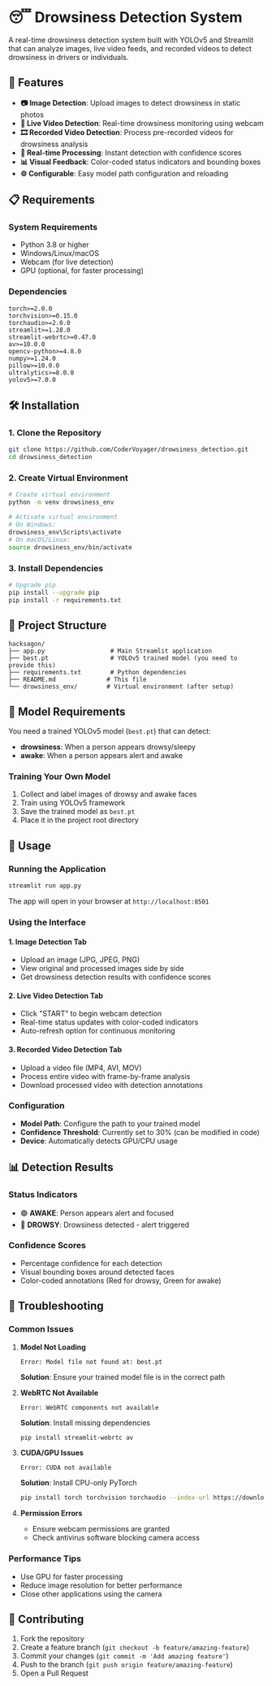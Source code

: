 # 😴 Drowsiness Detection System

A real-time drowsiness detection system built with YOLOv5 and Streamlit that can analyze images, live video feeds, and recorded videos to detect drowsiness in drivers or individuals.

## 🚀 Features

- **📷 Image Detection**: Upload images to detect drowsiness in static photos
- **🎥 Live Video Detection**: Real-time drowsiness monitoring using webcam
- **🎞️ Recorded Video Detection**: Process pre-recorded videos for drowsiness analysis
- **🔄 Real-time Processing**: Instant detection with confidence scores
- **📊 Visual Feedback**: Color-coded status indicators and bounding boxes
- **⚙️ Configurable**: Easy model path configuration and reloading

## 📋 Requirements

### System Requirements
- Python 3.8 or higher
- Windows/Linux/macOS
- Webcam (for live detection)
- GPU (optional, for faster processing)

### Dependencies
```
torch>=2.0.0
torchvision>=0.15.0
torchaudio>=2.0.0
streamlit>=1.28.0
streamlit-webrtc>=0.47.0
av>=10.0.0
opencv-python>=4.8.0
numpy>=1.24.0
pillow>=10.0.0
ultralytics>=8.0.0
yolov5>=7.0.0
```

## 🛠️ Installation

### 1. Clone the Repository
```bash
git clone https://github.com/CoderVoyager/drowsiness_detection.git
cd drowsiness_detection
```

### 2. Create Virtual Environment
```bash
# Create virtual environment
python -m venv drowsiness_env

# Activate virtual environment
# On Windows:
drowsiness_env\Scripts\activate
# On macOS/Linux:
source drowsiness_env/bin/activate
```

### 3. Install Dependencies
```bash
# Upgrade pip
pip install --upgrade pip
pip install -r requirements.txt

```
## 📁 Project Structure

```
hacksagon/
├── app.py                  # Main Streamlit application
├── best.pt                 # YOLOv5 trained model (you need to provide this)
├── requirements.txt        # Python dependencies
├── README.md              # This file
└── drowsiness_env/        # Virtual environment (after setup)
```

## 🎯 Model Requirements

You need a trained YOLOv5 model (`best.pt`) that can detect:
- **drowsiness**: When a person appears drowsy/sleepy
- **awake**: When a person appears alert and awake

### Training Your Own Model
1. Collect and label images of drowsy and awake faces
2. Train using YOLOv5 framework
3. Save the trained model as `best.pt`
4. Place it in the project root directory

## 🚀 Usage

### Running the Application
```bash
streamlit run app.py
```

The app will open in your browser at `http://localhost:8501`

### Using the Interface

#### 1. **Image Detection Tab**
- Upload an image (JPG, JPEG, PNG)
- View original and processed images side by side
- Get drowsiness detection results with confidence scores

#### 2. **Live Video Detection Tab**
- Click "START" to begin webcam detection
- Real-time status updates with color-coded indicators
- Auto-refresh option for continuous monitoring

#### 3. **Recorded Video Detection Tab**
- Upload a video file (MP4, AVI, MOV)
- Process entire video with frame-by-frame analysis
- Download processed video with detection annotations

### Configuration
- **Model Path**: Configure the path to your trained model
- **Confidence Threshold**: Currently set to 30% (can be modified in code)
- **Device**: Automatically detects GPU/CPU usage

## 📊 Detection Results

### Status Indicators
- 🟢 **AWAKE**: Person appears alert and focused
- 🔴 **DROWSY**: Drowsiness detected - alert triggered

### Confidence Scores
- Percentage confidence for each detection
- Visual bounding boxes around detected faces
- Color-coded annotations (Red for drowsy, Green for awake)

## 🔧 Troubleshooting

### Common Issues

1. **Model Not Loading**
   ```
   Error: Model file not found at: best.pt
   ```
   **Solution**: Ensure your trained model file is in the correct path

2. **WebRTC Not Available**
   ```
   Error: WebRTC components not available
   ```
   **Solution**: Install missing dependencies
   ```bash
   pip install streamlit-webrtc av
   ```

3. **CUDA/GPU Issues**
   ```
   Error: CUDA not available
   ```
   **Solution**: Install CPU-only PyTorch
   ```bash
   pip install torch torchvision torchaudio --index-url https://download.pytorch.org/whl/cpu
   ```

4. **Permission Errors**
   - Ensure webcam permissions are granted
   - Check antivirus software blocking camera access

### Performance Tips
- Use GPU for faster processing
- Reduce image resolution for better performance
- Close other applications using the camera

## 🤝 Contributing

1. Fork the repository
2. Create a feature branch (`git checkout -b feature/amazing-feature`)
3. Commit your changes (`git commit -m 'Add amazing feature'`)
4. Push to the branch (`git push origin feature/amazing-feature`)
5. Open a Pull Request


